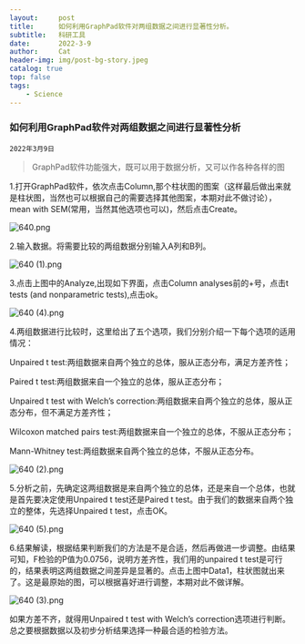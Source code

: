 ```yaml
---
layout:     post
title:      如何利用GraphPad软件对两组数据之间进行显著性分析。
subtitle:   科研工具
date:       2022-3-9
author:     Cat
header-img: img/post-bg-story.jpeg
catalog: true
top: false
tags:
    - Science
---
```


### 如何利用GraphPad软件对两组数据之间进行显著性分析

`2022年3月9日`



> GraphPad软件功能强大，既可以用于数据分析，又可以作各种各样的图



1.打开GraphPad软件，依次点击Column,那个柱状图的图案（这样最后做出来就是柱状图，当然也可以根据自己的需要选择其他图案，本期对此不做讨论），mean with SEM(常用，当然其他选项也可以)，然后点击Create。



![640.png](https://www.51xxziyuan.com/ueditor/php/upload/image/20201015/1602777536343042.png)



2.输入数据。将需要比较的两组数据分别输入A列和B列。

![640 (1).png](https://www.51xxziyuan.com/ueditor/php/upload/image/20201015/1602777551427786.png)

3.点击上图中的Analyze,出现如下界面，点击Column analyses前的+号，点击t tests (and nonparametric tests),点击ok。



![640 (4).png](https://www.51xxziyuan.com/ueditor/php/upload/image/20201015/1602777567757925.png)



4.两组数据进行比较时，这里给出了五个选项，我们分别介绍一下每个选项的适用情况：

Unpaired t test:两组数据来自两个独立的总体，服从正态分布，满足方差齐性；

Paired t test:两组数据来自一个独立的总体，服从正态分布；

Unpaired t test with Welch’s correction:两组数据来自两个独立的总体，服从正态分布，但不满足方差齐性；

Wilcoxon matched pairs test:两组数据来自一个独立的总体，不服从正态分布；

Mann-Whitney test:两组数据来自两个独立的总体，不服从正态分布。



![640 (2).png](https://www.51xxziyuan.com/ueditor/php/upload/image/20201015/1602777588904840.png)



5.分析之前，先确定这两组数据是来自两个独立的总体，还是来自一个总体，也就是首先要决定使用Unpaired t test还是Paired t test。由于我们的数据来自两个独立的整体，先选择Unpaired t test，点击OK。



![640 (5).png](https://www.51xxziyuan.com/ueditor/php/upload/image/20201015/1602777595486539.png)



6.结果解读，根据结果判断我们的方法是不是合适，然后再做进一步调整。由结果可知，F检验的P值为0.0756，说明方差齐性，我们用的unpaired t test是可行的，结果表明这两组数据之间差异是显著的。点击上图中Data1，柱状图就出来了。这是最原始的图，可以根据喜好进行调整，本期对此不做详解。



![640 (3).png](https://www.51xxziyuan.com/ueditor/php/upload/image/20201016/1602777605704251.png)



如果方差不齐，就得用Unpaired t test with Welch’s correction选项进行判断。总之要根据数据以及初步分析结果选择一种最合适的检验方法。
